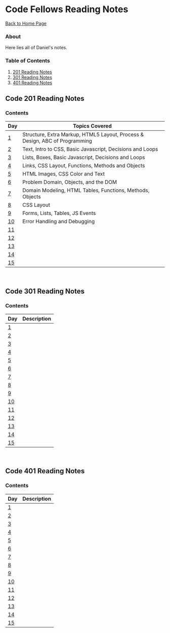 # Code Fellows Reading Notes

[Back to Home Page](README.md)

### About
Here lies all of Daniel's notes.

### Table of Contents
1. [201 Reading Notes](#code-201-reading-notes)
2. [301 Reading Notes](#code-301-reading-notes)
3. [401 Reading Notes](#code-401-reading-notes)

## Code 201 Reading Notes
### Contents
| Day | Topics Covered |
|------|-----------|
| [1](classnotes/class01.md) | Structure, Extra Markup, HTML5 Layout, Process & Design, ABC of Programming |
| [2](classnotes/class02.md) | Text, Intro to CSS, Basic Javascript, Decisions and Loops |
| [3](classnotes/class03.md) | Lists, Boxes, Basic Javascript, Decisions and Loops |
| [4](classnotes/class04.md) | Links, CSS Layout, Functions, Methods and Objects |
| [5](classnotes/class05.md) | HTML Images, CSS Color and Text |
| [6](classnotes/class06.md) | Problem Domain, Objects, and the DOM |
| [7](classnotes/class07.md) | Domain Modeling, HTML Tables, Functions, Methods, Objects |
| [8](classnotes/class08.md) | CSS Layout |
| [9](classnotes/class09.md) | Forms, Lists, Tables, JS Events |
| [10](classnotes/class10.md) | Error Handling and Debugging |
| [11](classnotes/class11.md) |  |
| [12](classnotes/class12.md) |  |
| [13](classnotes/class13.md) |  |
| [14](classnotes/class14.md) |  |
| [15](classnotes/class15.md) |  |
<br/>

## Code 301 Reading Notes
### Contents
| Day | Description |
|------|-----------|
| [1](#301-day-1) | |
| [2](#301-day-2) |  |
| [3](#301-day-3) |  |
| [4](#301-day-4) |  |
| [5](#301-day-5) |  |
| [6](#301-day-6) |  |
| [7](#301-day-7) |  |
| [8](#301-day-8) |  |
| [9](#301-day-9) |  |
| [10](#301-day-10) |  |
| [11](#301-day-11) |  |
| [12](#301-day-12) |  |
| [13](#301-day-13) |  |
| [14](#301-day-14) |  |
| [15](#301-day-15) |  |
<br/>

## Code 401 Reading Notes
### Contents
| Day | Description |
|------|-----------|
| [1](#301-day-1) |  |
| [2](#301-day-2) |  |
| [3](#301-day-3) |  |
| [4](#301-day-4) |  |
| [5](#301-day-5) |  |
| [6](#301-day-6) |  |
| [7](#301-day-7) |  |
| [8](#301-day-8) |  |
| [9](#301-day-9) |  |
| [10](#301-day-10) |  |
| [11](#301-day-11) |  |
| [12](#301-day-12) |  |
| [13](#301-day-13) |  |
| [14](#301-day-14) |  |
| [15](#301-day-15) |  |